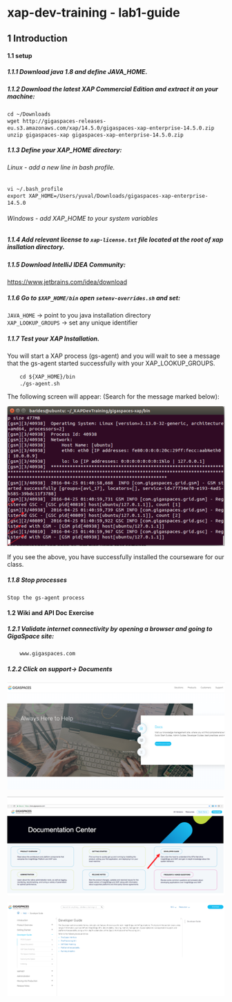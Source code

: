 # xap-dev-training - lab1-guide

## 1	Introduction

#### 1.1 setup

##### 1.1.1 Download java 1.8 and define JAVA_HOME.

##### 1.1.2 Download the latest XAP Commercial Edition and extract it on your machine:

    cd ~/Downloads
    wget http://gigaspaces-releases-eu.s3.amazonaws.com/xap/14.5.0/gigaspaces-xap-enterprise-14.5.0.zip
    unzip gigaspaces-xap gigaspaces-xap-enterprise-14.5.0.zip
    
##### 1.1.3 Define your XAP_HOME directory: 
###### Linux - add a new line in bash profile.
    vi ~/.bash_profile
    export XAP_HOME=/Users/yuval/Downloads/gigaspaces-xap-enterprise-14.5.0
###### Windows - add XAP_HOME to your system variables
  
##### 1.1.4 Add relevant license to `xap-license.txt` file located at the root of xap insllation directory.
##### 1.1.5 Download IntelliJ IDEA Community:
   https://www.jetbrains.com/idea/download
##### 1.1.6 Go to `$XAP_HOME/bin` open `setenv-overrides.sh` and set: <br>
   `JAVA_HOME` -> point to you java installation directory <br>
   `XAP_LOOKUP_GROUPS` -> set any unique identifier
   
##### 1.1.7 Test your XAP Installation. <br>
   You will start a XAP process (gs-agent) and you will wait to see a message that the gs-agent started successfully with your XAP_LOOKUP_GROUPS. <br />             
        
        cd ${XAP_HOME}/bin 
        ./gs-agent.sh
   
   The following screen will appear:
   (Search for the message marked below):
   
![Screenshot](./Pictures/Picture1.png)
   
   If you see the above, you have successfully installed the courseware for our class.
   
##### 1.1.8	Stop processes
    Stop the gs-agent process

#### 1.2	Wiki and API Doc Exercise  

##### 1.2.1 Validate internet connectivity by opening a browser and going to GigaSpace site: 
        www.gigaspaces.com
##### 1.2.2 Click on support-> Documents

![Screenshot](./Pictures/Picture2.png)


![Screenshot](./Pictures/Picture3.png)
       

![Screenshot](./Pictures/Picture4.png)     
   
   
